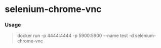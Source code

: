 # selenium-chrome-vnc
### Usage
> docker run -p 4444:4444 -p 5900:5900 --name test -d selenium-chrome-vnc
